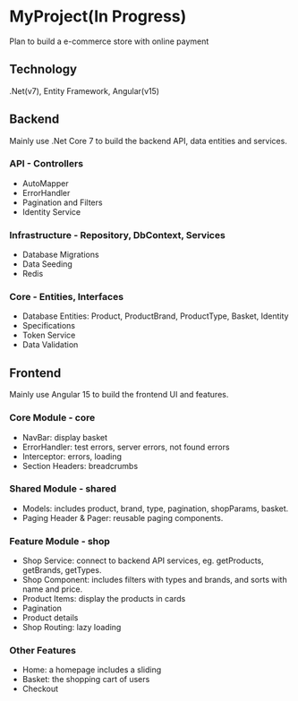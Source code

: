 # MyProject(In Progress)

Plan to build a e-commerce store with online payment


## Technology
.Net(v7), Entity Framework, Angular(v15)

## Backend
Mainly use .Net Core 7 to build the backend API, data entities and services.

### API - Controllers
- AutoMapper
- ErrorHandler
- Pagination and Filters
- Identity Service

### Infrastructure - Repository, DbContext, Services
- Database Migrations
- Data Seeding
- Redis

### Core - Entities, Interfaces
- Database Entities: Product, ProductBrand, ProductType, Basket, Identity
- Specifications
- Token Service
- Data Validation

## Frontend
Mainly use Angular 15 to build the frontend UI and features.

### Core Module - core
- NavBar: display basket
- ErrorHandler: test errors, server errors, not found errors
- Interceptor: errors, loading
- Section Headers: breadcrumbs

### Shared Module - shared
- Models: includes product, brand, type, pagination, shopParams, basket.
- Paging Header & Pager: reusable paging components.

### Feature Module - shop
- Shop Service: connect to backend API services, eg. getProducts, getBrands, getTypes.
- Shop Component: includes filters with types and brands, and sorts with name and price.
- Product Items: display the products in cards
- Pagination
- Product details
- Shop Routing: lazy loading

### Other Features
- Home: a homepage includes a sliding
- Basket: the shopping cart of users
- Checkout